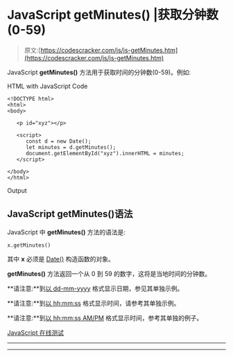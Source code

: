 # JavaScript getMinutes() |获取分钟数(0-59)

> 原文:[https://codescracker.com/js/js-getMinutes.htm](https://codescracker.com/js/js-getMinutes.htm)

JavaScript **getMinutes()** 方法用于获取时间的分钟数(0-59)。例如:

HTML with JavaScript Code

```
<!DOCTYPE html>
<html>
<body>

   <p id="xyz"></p>

   <script>
      const d = new Date();
      let minutes = d.getMinutes();
      document.getElementById("xyz").innerHTML = minutes;
   </script>

</body>
</html>
```

Output

## JavaScript getMinutes()语法

JavaScript 中 **getMinutes()** 方法的语法是:

```
x.getMinutes()
```

其中 **x** 必须是 [Date()](/js/js-date-constructor.htm) 构造函数的对象。

**getMinutes()** 方法返回一个从 0 到 59 的数字，这将是当地时间的分钟数。

**请注意:**到[以 dd-mm-yyyy](/js/js-dates.htm#b) 格式显示日期，参见其单独示例。

**请注意:**到[以 hh:mm:ss](/js/js-dates.htm#c) 格式显示时间，请参考其单独示例。

**请注意:**到[以 hh:mm:ss AM/PM](/js/js-dates.htm#d) 格式显示时间，参考其单独的例子。

[JavaScript 在线测试](/exam/showtest.php?subid=6)

* * *

* * *